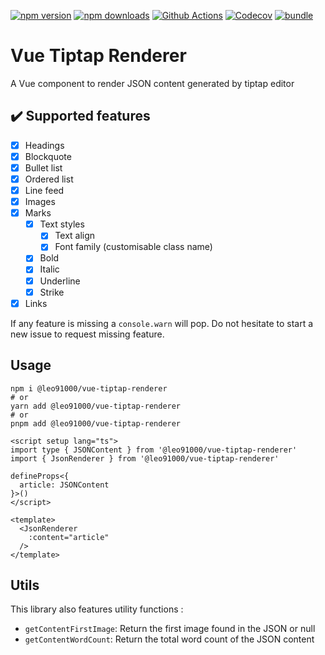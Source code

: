
[![npm version][npm-version-src]][npm-version-href]
[![npm downloads][npm-downloads-src]][npm-downloads-href]
[![Github Actions][github-actions-src]][github-actions-href]
[![Codecov][codecov-src]][codecov-href]
[![bundle][bundle-src]][bundle-href]

# Vue Tiptap Renderer

A Vue component to render JSON content generated by tiptap editor

## :heavy_check_mark: Supported features

- [x] Headings
- [x] Blockquote
- [x] Bullet list
- [x] Ordered list
- [x] Line feed
- [x] Images
- [x] Marks
  - [x] Text styles
    - [x] Text align
    - [x] Font family (customisable class name)
  - [x] Bold
  - [x] Italic
  - [x] Underline
  - [x] Strike
- [x] Links

If any feature is missing a `console.warn` will pop. Do not hesitate to start a new issue to request missing feature.

## Usage

```shell
npm i @leo91000/vue-tiptap-renderer
# or
yarn add @leo91000/vue-tiptap-renderer
# or
pnpm add @leo91000/vue-tiptap-renderer
```

```vue
<script setup lang="ts">
import type { JSONContent } from '@leo91000/vue-tiptap-renderer'
import { JsonRenderer } from '@leo91000/vue-tiptap-renderer'

defineProps<{
  article: JSONContent
}>()
</script>

<template>
  <JsonRenderer
    :content="article" 
  />
</template>
```

## Utils

This library also features utility functions :
- `getContentFirstImage`: Return the first image found in the JSON or null
- `getContentWordCount`: Return the total word count of the JSON content

<!-- Badges -->
[npm-version-src]: https://img.shields.io/npm/v/@leo91000/vue-tiptap-renderer?style=flat-square
[npm-version-href]: https://www.npmjs.com/package/@leo91000/vue-tiptap-renderer

[npm-downloads-src]: https://img.shields.io/npm/dm/@leo91000/vue-tiptap-renderer?style=flat-square
[npm-downloads-href]: https://www.npmjs.com/package/@leo91000/vue-tiptap-renderer

[github-actions-src]: https://img.shields.io/github/workflow/status/leo91000/vue-tiptap-renderer/ci/main?style=flat-square
[github-actions-href]: https://github.com/leo91000/vue-tiptap-renderer/actions?query=workflow%3Aci

[codecov-src]: https://img.shields.io/codecov/c/gh/leo91000/vue-tiptap-renderer/main?style=flat-square
[codecov-href]: https://codecov.io/gh/leo91000/vue-tiptap-renderer

[bundle-src]: https://img.shields.io/bundlephobia/minzip/@leo91000/vue-tiptap-renderer?style=flat-square
[bundle-href]: https://bundlephobia.com/result?p=@leo91000/vue-tiptap-renderer